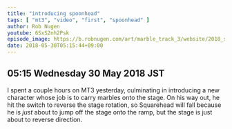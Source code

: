 ```yaml
---
title: "introducing spoonhead"
tags: [ "mt3", "video", "first", "spoonhead" ]
author: Rob Nugen
youtube: 6SxS2nh2Psk
episode_image: https://b.robnugen.com/art/marble_track_3/website/2018_sep_02_mt3_placeholder.png
date: 2018-05-30T05:15:44+09:00
---
```


## 05:15 Wednesday 30 May 2018 JST

I spent a couple hours on MT3 yesterday, culminating in introducing a
new character whose job is to carry marbles onto the stage.  On his
way out, he hit the switch to reverse the stage rotation, so
Squarehead will fall because he is *just* about to jump off the stage
onto the ramp, but the stage is just about to reverse direction.
